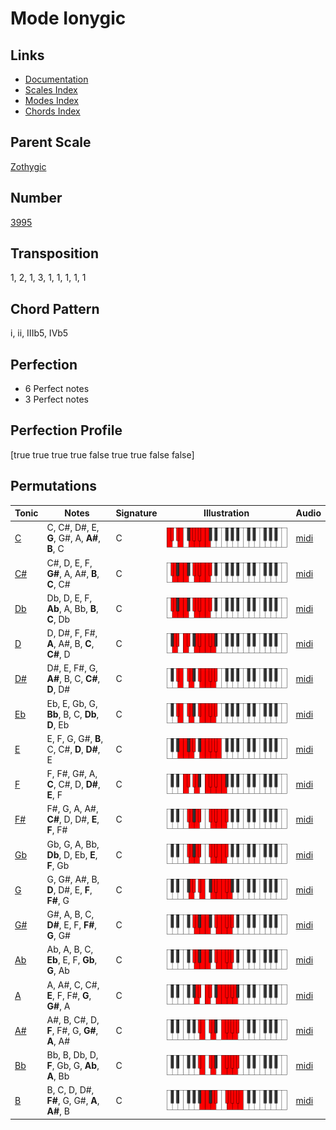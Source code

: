 # Mode Ionygic

## Links

- [Documentation](README.md)
- [Scales Index](Scales.md)
- [Modes Index](Modes.md)
- [Chords Index](Chords.md)

## Parent Scale

[Zothygic](ScaleZothygic.md)

## Number

[3995](https://ianring.com/musictheory/scales/3995)

## Transposition

1, 2, 1, 3, 1, 1, 1, 1, 1

## Chord Pattern

i, ii, IIIb5, IVb5

## Perfection

- 6 Perfect notes
- 3 Perfect notes

## Perfection Profile

[true true true true false true true false false]

## Permutations

| Tonic | Notes | Signature | Illustration | Audio |
|-------|-------|-----------|--------------|-------|
| [C](ModeCNaturalIonygic.md) | C, C#, D#, E, **G**, G#, A, **A#**, **B**, C | C | ![CNaturalIonygic](ModeCNaturalIonygic.png) | [midi](https://github.com/edipermadi/music/blob/main/docs/ModeCNaturalIonygic.mid?raw=true) |
| [C#](ModeCSharpIonygic.md) | C#, D, E, F, **G#**, A, A#, **B**, **C**, C# | C | ![CSharpIonygic](ModeCSharpIonygic.png) | [midi](https://github.com/edipermadi/music/blob/main/docs/ModeCSharpIonygic.mid?raw=true) |
| [Db](ModeDFlatIonygic.md) | Db, D, E, F, **Ab**, A, Bb, **B**, **C**, Db | C | ![DFlatIonygic](ModeDFlatIonygic.png) | [midi](https://github.com/edipermadi/music/blob/main/docs/ModeDFlatIonygic.mid?raw=true) |
| [D](ModeDNaturalIonygic.md) | D, D#, F, F#, **A**, A#, B, **C**, **C#**, D | C | ![DNaturalIonygic](ModeDNaturalIonygic.png) | [midi](https://github.com/edipermadi/music/blob/main/docs/ModeDNaturalIonygic.mid?raw=true) |
| [D#](ModeDSharpIonygic.md) | D#, E, F#, G, **A#**, B, C, **C#**, **D**, D# | C | ![DSharpIonygic](ModeDSharpIonygic.png) | [midi](https://github.com/edipermadi/music/blob/main/docs/ModeDSharpIonygic.mid?raw=true) |
| [Eb](ModeEFlatIonygic.md) | Eb, E, Gb, G, **Bb**, B, C, **Db**, **D**, Eb | C | ![EFlatIonygic](ModeEFlatIonygic.png) | [midi](https://github.com/edipermadi/music/blob/main/docs/ModeEFlatIonygic.mid?raw=true) |
| [E](ModeENaturalIonygic.md) | E, F, G, G#, **B**, C, C#, **D**, **D#**, E | C | ![ENaturalIonygic](ModeENaturalIonygic.png) | [midi](https://github.com/edipermadi/music/blob/main/docs/ModeENaturalIonygic.mid?raw=true) |
| [F](ModeFNaturalIonygic.md) | F, F#, G#, A, **C**, C#, D, **D#**, **E**, F | C | ![FNaturalIonygic](ModeFNaturalIonygic.png) | [midi](https://github.com/edipermadi/music/blob/main/docs/ModeFNaturalIonygic.mid?raw=true) |
| [F#](ModeFSharpIonygic.md) | F#, G, A, A#, **C#**, D, D#, **E**, **F**, F# | C | ![FSharpIonygic](ModeFSharpIonygic.png) | [midi](https://github.com/edipermadi/music/blob/main/docs/ModeFSharpIonygic.mid?raw=true) |
| [Gb](ModeGFlatIonygic.md) | Gb, G, A, Bb, **Db**, D, Eb, **E**, **F**, Gb | C | ![GFlatIonygic](ModeGFlatIonygic.png) | [midi](https://github.com/edipermadi/music/blob/main/docs/ModeGFlatIonygic.mid?raw=true) |
| [G](ModeGNaturalIonygic.md) | G, G#, A#, B, **D**, D#, E, **F**, **F#**, G | C | ![GNaturalIonygic](ModeGNaturalIonygic.png) | [midi](https://github.com/edipermadi/music/blob/main/docs/ModeGNaturalIonygic.mid?raw=true) |
| [G#](ModeGSharpIonygic.md) | G#, A, B, C, **D#**, E, F, **F#**, **G**, G# | C | ![GSharpIonygic](ModeGSharpIonygic.png) | [midi](https://github.com/edipermadi/music/blob/main/docs/ModeGSharpIonygic.mid?raw=true) |
| [Ab](ModeAFlatIonygic.md) | Ab, A, B, C, **Eb**, E, F, **Gb**, **G**, Ab | C | ![AFlatIonygic](ModeAFlatIonygic.png) | [midi](https://github.com/edipermadi/music/blob/main/docs/ModeAFlatIonygic.mid?raw=true) |
| [A](ModeANaturalIonygic.md) | A, A#, C, C#, **E**, F, F#, **G**, **G#**, A | C | ![ANaturalIonygic](ModeANaturalIonygic.png) | [midi](https://github.com/edipermadi/music/blob/main/docs/ModeANaturalIonygic.mid?raw=true) |
| [A#](ModeASharpIonygic.md) | A#, B, C#, D, **F**, F#, G, **G#**, **A**, A# | C | ![ASharpIonygic](ModeASharpIonygic.png) | [midi](https://github.com/edipermadi/music/blob/main/docs/ModeASharpIonygic.mid?raw=true) |
| [Bb](ModeBFlatIonygic.md) | Bb, B, Db, D, **F**, Gb, G, **Ab**, **A**, Bb | C | ![BFlatIonygic](ModeBFlatIonygic.png) | [midi](https://github.com/edipermadi/music/blob/main/docs/ModeBFlatIonygic.mid?raw=true) |
| [B](ModeBNaturalIonygic.md) | B, C, D, D#, **F#**, G, G#, **A**, **A#**, B | C | ![BNaturalIonygic](ModeBNaturalIonygic.png) | [midi](https://github.com/edipermadi/music/blob/main/docs/ModeBNaturalIonygic.mid?raw=true) |
